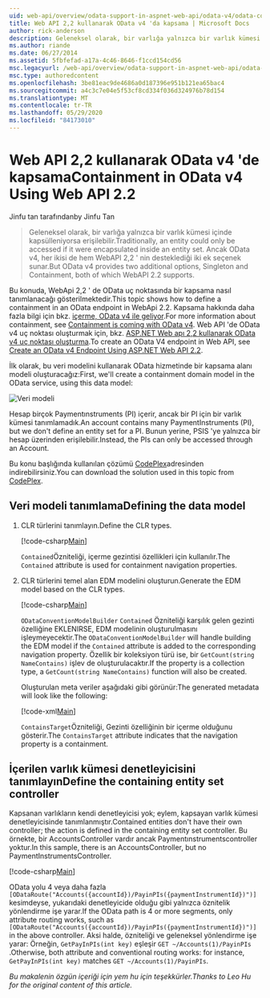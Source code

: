 ```yaml
---
uid: web-api/overview/odata-support-in-aspnet-web-api/odata-v4/odata-containment-in-web-api-22
title: Web API 2,2 kullanarak OData v4 'da kapsama | Microsoft Docs
author: rick-anderson
description: Geleneksel olarak, bir varlığa yalnızca bir varlık kümesi içinde kapsülleniyorsa erişilebilir. Ancak OData v4 iki ek seçenek sunar, tek ve Con...
ms.author: riande
ms.date: 06/27/2014
ms.assetid: 5fbfefad-a17a-4c46-8646-f1ccd154cd56
msc.legacyurl: /web-api/overview/odata-support-in-aspnet-web-api/odata-v4/odata-containment-in-web-api-22
msc.type: authoredcontent
ms.openlocfilehash: 3be81eac9de4686a0d187396e951b121ea65bac4
ms.sourcegitcommit: a4c3c7e04e5f53cf8cd334f036d324976b78d154
ms.translationtype: MT
ms.contentlocale: tr-TR
ms.lasthandoff: 05/29/2020
ms.locfileid: "84173010"
---
```

# <a name="containment-in-odata-v4-using-web-api-22"></a><span data-ttu-id="89eac-104">Web API 2,2 kullanarak OData v4 'de kapsama</span><span class="sxs-lookup"><span data-stu-id="89eac-104">Containment in OData v4 Using Web API 2.2</span></span>

<span data-ttu-id="89eac-105">Jinfu tan tarafından</span><span class="sxs-lookup"><span data-stu-id="89eac-105">by Jinfu Tan</span></span>

> <span data-ttu-id="89eac-106">Geleneksel olarak, bir varlığa yalnızca bir varlık kümesi içinde kapsülleniyorsa erişilebilir.</span><span class="sxs-lookup"><span data-stu-id="89eac-106">Traditionally, an entity could only be accessed if it were encapsulated inside an entity set.</span></span> <span data-ttu-id="89eac-107">Ancak OData v4, her ikisi de hem WebAPI 2,2 ' nin desteklediği iki ek seçenek sunar.</span><span class="sxs-lookup"><span data-stu-id="89eac-107">But OData v4 provides two additional options, Singleton and Containment, both of which WebAPI 2.2 supports.</span></span>

<span data-ttu-id="89eac-108">Bu konuda, WebApi 2,2 ' de OData uç noktasında bir kapsama nasıl tanımlanacağı gösterilmektedir.</span><span class="sxs-lookup"><span data-stu-id="89eac-108">This topic shows how to define a containment in an OData endpoint in WebApi 2.2.</span></span> <span data-ttu-id="89eac-109">Kapsama hakkında daha fazla bilgi için bkz. [içerme, OData v4 ile geliyor](https://devblogs.microsoft.com/odata/tutorial-sample-containment-is-coming-with-odata-v4/).</span><span class="sxs-lookup"><span data-stu-id="89eac-109">For more information about containment, see [Containment is coming with OData v4](https://devblogs.microsoft.com/odata/tutorial-sample-containment-is-coming-with-odata-v4/).</span></span> <span data-ttu-id="89eac-110">Web API 'de OData v4 uç noktası oluşturmak için, bkz. [ASP.NET Web apı 2,2 kullanarak OData v4 uç noktası oluşturma](create-an-odata-v4-endpoint.md).</span><span class="sxs-lookup"><span data-stu-id="89eac-110">To create an OData V4 endpoint in Web API, see [Create an OData v4 Endpoint Using ASP.NET Web API 2.2](create-an-odata-v4-endpoint.md).</span></span>

<span data-ttu-id="89eac-111">İlk olarak, bu veri modelini kullanarak OData hizmetinde bir kapsama alanı modeli oluşturacağız:</span><span class="sxs-lookup"><span data-stu-id="89eac-111">First, we'll create a containment domain model in the OData service, using this data model:</span></span>

![Veri modeli](odata-containment-in-web-api-22/_static/image1.png)

<span data-ttu-id="89eac-113">Hesap birçok Paymentınstruments (PI) içerir, ancak bir PI için bir varlık kümesi tanımlamadık.</span><span class="sxs-lookup"><span data-stu-id="89eac-113">An account contains many PaymentInstruments (PI), but we don't define an entity set for a PI.</span></span> <span data-ttu-id="89eac-114">Bunun yerine, PSIS 'ye yalnızca bir hesap üzerinden erişilebilir.</span><span class="sxs-lookup"><span data-stu-id="89eac-114">Instead, the PIs can only be accessed through an Account.</span></span>

<span data-ttu-id="89eac-115">Bu konu başlığında kullanılan çözümü [CodePlex](https://aspnet.codeplex.com/SourceControl/latest#Samples/WebApi/OData/v4/ODataContainmentSample/)adresinden indirebilirsiniz.</span><span class="sxs-lookup"><span data-stu-id="89eac-115">You can download the solution used in this topic from [CodePlex](https://aspnet.codeplex.com/SourceControl/latest#Samples/WebApi/OData/v4/ODataContainmentSample/).</span></span>

## <a name="defining-the-data-model"></a><span data-ttu-id="89eac-116">Veri modeli tanımlama</span><span class="sxs-lookup"><span data-stu-id="89eac-116">Defining the data model</span></span>

1. <span data-ttu-id="89eac-117">CLR türlerini tanımlayın.</span><span class="sxs-lookup"><span data-stu-id="89eac-117">Define the CLR types.</span></span>

    [!code-csharp[Main](odata-containment-in-web-api-22/samples/sample1.cs)]

    <span data-ttu-id="89eac-118">`Contained`Özniteliği, içerme gezintisi özellikleri için kullanılır.</span><span class="sxs-lookup"><span data-stu-id="89eac-118">The `Contained` attribute is used for containment navigation properties.</span></span>
2. <span data-ttu-id="89eac-119">CLR türlerini temel alan EDM modelini oluşturun.</span><span class="sxs-lookup"><span data-stu-id="89eac-119">Generate the EDM model based on the CLR types.</span></span>

    [!code-csharp[Main](odata-containment-in-web-api-22/samples/sample2.cs)]

    <span data-ttu-id="89eac-120">`ODataConventionModelBuilder` `Contained` Özniteliği karşılık gelen gezinti özelliğine EKLENIRSE, EDM modelinin oluşturulmasını işleymeyecektir.</span><span class="sxs-lookup"><span data-stu-id="89eac-120">The `ODataConventionModelBuilder` will handle building the EDM model if the `Contained` attribute is added to the corresponding navigation property.</span></span> <span data-ttu-id="89eac-121">Özellik bir koleksiyon türü ise, bir `GetCount(string NameContains)` işlev de oluşturulacaktır.</span><span class="sxs-lookup"><span data-stu-id="89eac-121">If the property is a collection type, a `GetCount(string NameContains)` function will also be created.</span></span>

    <span data-ttu-id="89eac-122">Oluşturulan meta veriler aşağıdaki gibi görünür:</span><span class="sxs-lookup"><span data-stu-id="89eac-122">The generated metadata will look like the following:</span></span>

    [!code-xml[Main](odata-containment-in-web-api-22/samples/sample3.xml?highlight=10)]

    <span data-ttu-id="89eac-123">`ContainsTarget`Özniteliği, Gezinti özelliğinin bir içerme olduğunu gösterir.</span><span class="sxs-lookup"><span data-stu-id="89eac-123">The `ContainsTarget` attribute indicates that the navigation property is a containment.</span></span>

## <a name="define-the-containing-entity-set-controller"></a><span data-ttu-id="89eac-124">İçerilen varlık kümesi denetleyicisini tanımlayın</span><span class="sxs-lookup"><span data-stu-id="89eac-124">Define the containing entity set controller</span></span>

<span data-ttu-id="89eac-125">Kapsanan varlıkların kendi denetleyicisi yok; eylem, kapsayan varlık kümesi denetleyicisinde tanımlanmıştır.</span><span class="sxs-lookup"><span data-stu-id="89eac-125">Contained entities don't have their own controller; the action is defined in the containing entity set controller.</span></span> <span data-ttu-id="89eac-126">Bu örnekte, bir AccountsController vardır ancak Paymentınstrumentscontroller yoktur.</span><span class="sxs-lookup"><span data-stu-id="89eac-126">In this sample, there is an AccountsController, but no PaymentInstrumentsController.</span></span>

[!code-csharp[Main](odata-containment-in-web-api-22/samples/sample4.cs)]

<span data-ttu-id="89eac-127">OData yolu 4 veya daha fazla `[ODataRoute("Accounts({accountId})/PayinPIs({paymentInstrumentId})")]` kesimdeyse, yukarıdaki denetleyicide olduğu gibi yalnızca öznitelik yönlendirme işe yarar.</span><span class="sxs-lookup"><span data-stu-id="89eac-127">If the OData path is 4 or more segments, only attribute routing works, such as `[ODataRoute("Accounts({accountId})/PayinPIs({paymentInstrumentId})")]` in the above controller.</span></span> <span data-ttu-id="89eac-128">Aksi halde, özniteliği ve geleneksel yönlendirme işe yarar: Örneğin, `GetPayInPIs(int key)` eşleşir `GET ~/Accounts(1)/PayinPIs` .</span><span class="sxs-lookup"><span data-stu-id="89eac-128">Otherwise, both attribute and conventional routing works: for instance, `GetPayInPIs(int key)` matches `GET ~/Accounts(1)/PayinPIs`.</span></span>

<span data-ttu-id="89eac-129">*Bu makalenin özgün içeriği için yem hu için teşekkürler.*</span><span class="sxs-lookup"><span data-stu-id="89eac-129">*Thanks to Leo Hu for the original content of this article.*</span></span>
